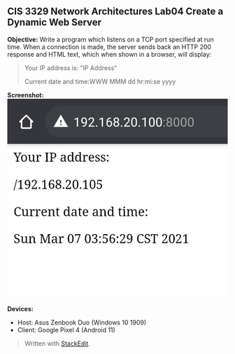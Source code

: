 ## CIS 3329 Network Architectures Lab04 Create a Dynamic Web Server
**Objective:**
Write a program which listens on a TCP port specified at run time. When a connection is made, the server sends back an HTTP 200 response and HTML text, which when shown in a browser, will display:

> Your IP address is: "IP Address"
> 
> Current date and time:WWW MMM dd hr:mi:se yyyy

**Screenshot:**
![](image/Screenshot.jpg)

**Devices:**
- Host: Asus Zenbook Duo (Windows 10 1909)
- Client: Google Pixel 4 (Android 11)
> Written with [StackEdit](https://stackedit.io/).

